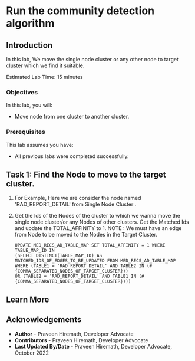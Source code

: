 # Run the community detection algorithm

## Introduction

In this lab, We move the single node cluster or any other node to target cluster which we find it suitable.

Estimated Lab Time: 15 minutes

### Objectives

In this lab, you will:
* Move node from one cluster to another cluster.

### Prerequisites

This lab assumes you have:

* All previous labs were completed successfully.

## Task 1: Find the Node to move to the target cluster.

1. For Example, Here we are consider the node named 'RAD_REPORT_DETAIL' from Single Node Cluster .
	
2. Get the Ids of the Nodes of the cluster to which we wanna move the single node cluster/or any Nodes of other clusters. Get the Matched Ids and update the TOTAL_AFFINITY to 1. 
NOTE : We must have an edge from Node to be moved to the Nodes in the Target Cluster. 
	~~~
	UPDATE MED_RECS_AD_TABLE_MAP SET TOTAL_AFFINITY = 1 WHERE TABLE_MAP_ID IN 
	(SELECT DISTINCT(TABLE_MAP_ID) AS MATCHED_IDS_OF_EDGES_TO_BE_UPDATED FROM MED_RECS_AD_TABLE_MAP
	WHERE (TABLE1 = 'RAD_REPORT_DETAIL' AND TABLE2 IN (#{COMMA_SEPARATED_NODES_OF_TARGET_CLUSTER}))
	OR (TABLE2 = 'RAD_REPORT_DETAIL' AND TABLE1 IN (#{COMMA_SEPARATED_NODES_OF_TARGET_CLUSTER})))
	~~~

## Learn More

## Acknowledgements
* **Author** - Praveen Hiremath, Developer Advocate
* **Contributors** -  Praveen Hiremath, Developer Advocate
* **Last Updated By/Date** - Praveen Hiremath, Developer Advocate, October 2022